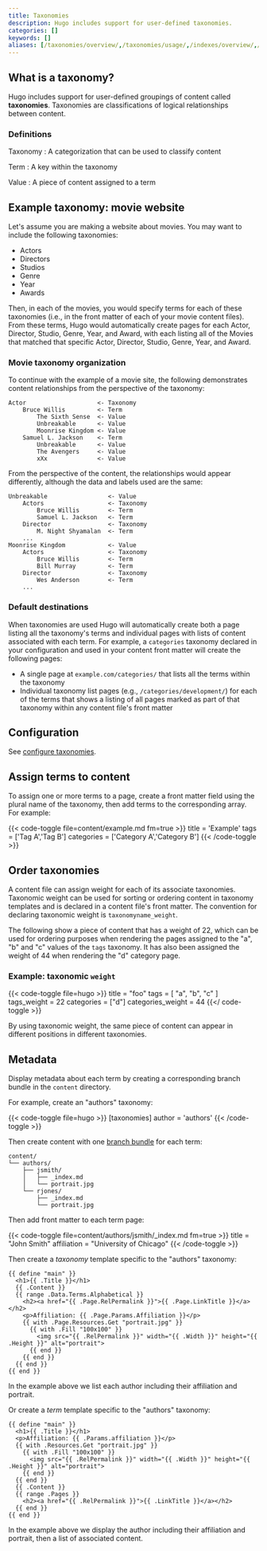 ```yaml
---
title: Taxonomies
description: Hugo includes support for user-defined taxonomies.
categories: []
keywords: []
aliases: [/taxonomies/overview/,/taxonomies/usage/,/indexes/overview/,/doc/indexes/,/extras/indexes]
---
```


## What is a taxonomy?

Hugo includes support for user-defined groupings of content called **taxonomies**. Taxonomies are classifications of logical relationships between content.

### Definitions

Taxonomy
: A categorization that can be used to classify content

Term
: A key within the taxonomy

Value
: A piece of content assigned to a term

## Example taxonomy: movie website

Let's assume you are making a website about movies. You may want to include the following taxonomies:

- Actors
- Directors
- Studios
- Genre
- Year
- Awards

Then, in each of the movies, you would specify terms for each of these taxonomies (i.e., in the front matter of each of your movie content files). From these terms, Hugo would automatically create pages for each Actor, Director, Studio, Genre, Year, and Award, with each listing all of the Movies that matched that specific Actor, Director, Studio, Genre, Year, and Award.

### Movie taxonomy organization

To continue with the example of a movie site, the following demonstrates content relationships from the perspective of the taxonomy:

```text
Actor                    <- Taxonomy
    Bruce Willis         <- Term
        The Sixth Sense  <- Value
        Unbreakable      <- Value
        Moonrise Kingdom <- Value
    Samuel L. Jackson    <- Term
        Unbreakable      <- Value
        The Avengers     <- Value
        xXx              <- Value
```

From the perspective of the content, the relationships would appear differently, although the data and labels used are the same:

```text
Unbreakable                 <- Value
    Actors                  <- Taxonomy
        Bruce Willis        <- Term
        Samuel L. Jackson   <- Term
    Director                <- Taxonomy
        M. Night Shyamalan  <- Term
    ...
Moonrise Kingdom            <- Value
    Actors                  <- Taxonomy
        Bruce Willis        <- Term
        Bill Murray         <- Term
    Director                <- Taxonomy
        Wes Anderson        <- Term
    ...
```

### Default destinations

When taxonomies are used Hugo will automatically create both a page listing all the taxonomy's terms and individual pages with lists of content associated with each term. For example, a `categories` taxonomy declared in your configuration and used in your content front matter will create the following pages:

- A single page at `example.com/categories/` that lists all the terms within the taxonomy
- Individual taxonomy list pages (e.g., `/categories/development/`) for each of the terms that shows a listing of all pages marked as part of that taxonomy within any content file's front matter

## Configuration

See [configure taxonomies](/docs/reference/configuration/taxonomies/).

## Assign terms to content

To assign one or more terms to a page, create a front matter field using the plural name of the taxonomy, then add terms to the corresponding array. For example:

{{< code-toggle file=content/example.md fm=true >}}
title = 'Example'
tags = ['Tag A','Tag B']
categories = ['Category A','Category B']
{{< /code-toggle >}}

## Order taxonomies

A content file can assign weight for each of its associate taxonomies. Taxonomic weight can be used for sorting or ordering content in taxonomy templates and is declared in a content file's front matter. The convention for declaring taxonomic weight is `taxonomyname_weight`.

The following show a piece of content that has a weight of 22, which can be used for ordering purposes when rendering the pages assigned to the "a", "b" and "c" values of the `tags` taxonomy. It has also been assigned the weight of 44 when rendering the "d" category page.

### Example: taxonomic `weight`

{{< code-toggle file=hugo >}}
title = "foo"
tags = [ "a", "b", "c" ]
tags_weight = 22
categories = ["d"]
categories_weight = 44
{{</ code-toggle >}}

By using taxonomic weight, the same piece of content can appear in different positions in different taxonomies.

## Metadata

Display metadata about each term by creating a corresponding branch bundle in the `content` directory.

For example, create an "authors" taxonomy:

{{< code-toggle file=hugo >}}
[taxonomies]
author = 'authors'
{{< /code-toggle >}}

Then create content with one [branch bundle](g) for each term:

```tree
content/
└── authors/
    ├── jsmith/
    │   ├── _index.md
    │   └── portrait.jpg
    └── rjones/
        ├── _index.md
        └── portrait.jpg
```

Then add front matter to each term page:

{{< code-toggle file=content/authors/jsmith/_index.md fm=true >}}
title = "John Smith"
affiliation = "University of Chicago"
{{< /code-toggle >}}

Then create a _taxonomy_ template specific to the "authors" taxonomy:

```go-html-template {file="layouts/authors/taxonomy.html"}
{{ define "main" }}
  <h1>{{ .Title }}</h1>
  {{ .Content }}
  {{ range .Data.Terms.Alphabetical }}
    <h2><a href="{{ .Page.RelPermalink }}">{{ .Page.LinkTitle }}</a></h2>
    <p>Affiliation: {{ .Page.Params.Affiliation }}</p>
    {{ with .Page.Resources.Get "portrait.jpg" }}
      {{ with .Fill "100x100" }}
        <img src="{{ .RelPermalink }}" width="{{ .Width }}" height="{{ .Height }}" alt="portrait">
      {{ end }}
    {{ end }}
  {{ end }}
{{ end }}
```

In the example above we list each author including their affiliation and portrait.

Or create a _term_ template specific to the "authors" taxonomy:

```go-html-template {file="layouts/authors/term.html"}
{{ define "main" }}
  <h1>{{ .Title }}</h1>
  <p>Affiliation: {{ .Params.affiliation }}</p>
  {{ with .Resources.Get "portrait.jpg" }}
    {{ with .Fill "100x100" }}
      <img src="{{ .RelPermalink }}" width="{{ .Width }}" height="{{ .Height }}" alt="portrait">
    {{ end }}
  {{ end }}
  {{ .Content }}
  {{ range .Pages }}
    <h2><a href="{{ .RelPermalink }}">{{ .LinkTitle }}</a></h2>
  {{ end }}
{{ end }}
```

In the example above we display the author including their affiliation and portrait, then a list of associated content.
